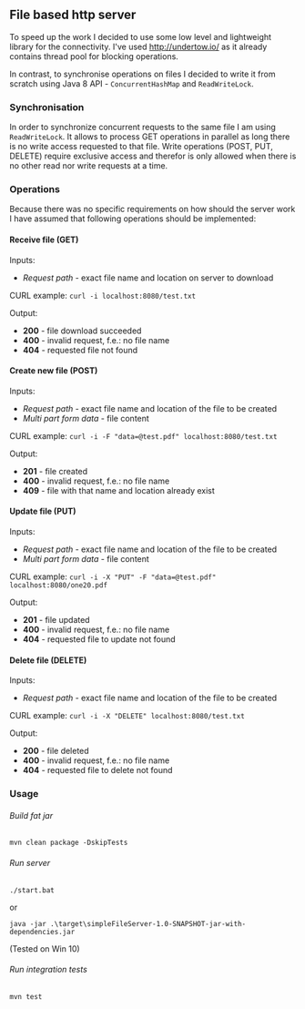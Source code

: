 ## File based http server

To speed up the work I decided to use some low level and lightweight library for the connectivity. I've used http://undertow.io/ as it already contains thread pool for blocking operations.

In contrast, to synchronise operations on files I decided to write it from scratch using Java 8 API - `ConcurrentHashMap` and `ReadWriteLock`.

### Synchronisation

In order to synchronize concurrent requests to the same file I am using `ReadWriteLock`. It allows to process GET operations in parallel as long there is no write access requested to that file.
Write operations (POST, PUT, DELETE) require exclusive access and therefor is only allowed when there is no other read nor write requests at a time. 

### Operations

Because there was no specific requirements on how should the server work I have assumed that following operations should be implemented:

#### Receive file (GET)
Inputs:
* _Request path_ - exact file name and location on server to download

CURL example:
`curl -i localhost:8080/test.txt`

Output:
* **200** - file download succeeded
* **400** - invalid request, f.e.: no file name
* **404** - requested file not found

#### Create new file (POST)
Inputs:
* _Request path_ - exact file name and location of the file to be created
* _Multi part form data_ - file content

CURL example:
`curl -i -F "data=@test.pdf" localhost:8080/test.txt`

Output:
* **201** - file created
* **400** - invalid request, f.e.: no file name
* **409** - file with that name and location already exist

#### Update file (PUT)
Inputs:
* _Request path_ - exact file name and location of the file to be created
* _Multi part form data_ - file content

CURL example:
`curl -i -X "PUT" -F "data=@test.pdf" localhost:8080/one20.pdf`

Output:
* **201** - file updated
* **400** - invalid request, f.e.: no file name
* **404** - requested file to update not found

#### Delete file (DELETE)
Inputs:
* _Request path_ - exact file name and location of the file to be created

CURL example:
`curl -i -X "DELETE" localhost:8080/test.txt`

Output:
* **200** - file deleted
* **400** - invalid request, f.e.: no file name
* **404** - requested file to delete not found

### Usage

###### Build fat jar

``mvn clean package -DskipTests``

###### Run server

`./start.bat`

or

``java -jar .\target\simpleFileServer-1.0-SNAPSHOT-jar-with-dependencies.jar``

(Tested on Win 10)

###### Run integration tests

``mvn test``